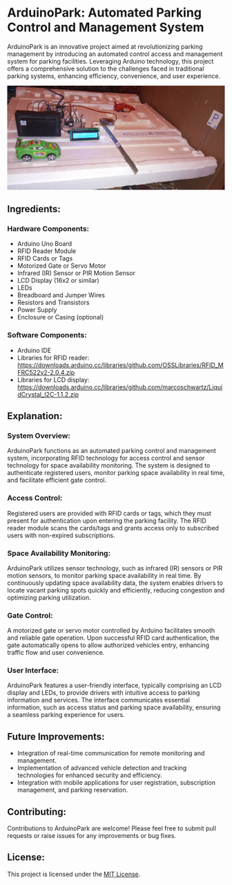 # ArduinoPark: Automated Parking Control and Management System

ArduinoPark is an innovative project aimed at revolutionizing parking management by introducing an automated control access and management system for parking facilities. Leveraging Arduino technology, this project offers a comprehensive solution to the challenges faced in traditional parking systems, enhancing efficiency, convenience, and user experience.

![Montage](images/montage.jpg)

## Ingredients:

### Hardware Components:
- Arduino Uno Board
- RFID Reader Module
- RFID Cards or Tags
- Motorized Gate or Servo Motor
- Infrared (IR) Sensor or PIR Motion Sensor
- LCD Display (16x2 or similar)
- LEDs
- Breadboard and Jumper Wires
- Resistors and Transistors
- Power Supply
- Enclosure or Casing (optional)

### Software Components:
- Arduino IDE
- Libraries for RFID reader: https://downloads.arduino.cc/libraries/github.com/OSSLibraries/RFID_MFRC522v2-2.0.4.zip
- Libraries for LCD display: https://downloads.arduino.cc/libraries/github.com/marcoschwartz/LiquidCrystal_I2C-1.1.2.zip

## Explanation:

### System Overview:
ArduinoPark functions as an automated parking control and management system, incorporating RFID technology for access control and sensor technology for space availability monitoring. The system is designed to authenticate registered users, monitor parking space availability in real time, and facilitate efficient gate control.

### Access Control:
Registered users are provided with RFID cards or tags, which they must present for authentication upon entering the parking facility. The RFID reader module scans the cards/tags and grants access only to subscribed users with non-expired subscriptions.

### Space Availability Monitoring:
ArduinoPark utilizes sensor technology, such as infrared (IR) sensors or PIR motion sensors, to monitor parking space availability in real time. By continuously updating space availability data, the system enables drivers to locate vacant parking spots quickly and efficiently, reducing congestion and optimizing parking utilization.

### Gate Control:
A motorized gate or servo motor controlled by Arduino facilitates smooth and reliable gate operation. Upon successful RFID card authentication, the gate automatically opens to allow authorized vehicles entry, enhancing traffic flow and user convenience.

### User Interface:
ArduinoPark features a user-friendly interface, typically comprising an LCD display and LEDs, to provide drivers with intuitive access to parking information and services. The interface communicates essential information, such as access status and parking space availability, ensuring a seamless parking experience for users.

## Future Improvements:
- Integration of real-time communication for remote monitoring and management.
- Implementation of advanced vehicle detection and tracking technologies for enhanced security and efficiency.
- Integration with mobile applications for user registration, subscription management, and parking reservation.

## Contributing:
Contributions to ArduinoPark are welcome! Please feel free to submit pull requests or raise issues for any improvements or bug fixes.

## License:
This project is licensed under the [MIT License](LICENSE).
